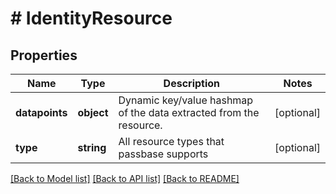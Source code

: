 # # IdentityResource

## Properties

Name | Type | Description | Notes
------------ | ------------- | ------------- | -------------
**datapoints** | **object** | Dynamic key/value hashmap of the data extracted from the resource. | [optional]
**type** | **string** | All resource types that passbase supports | [optional]

[[Back to Model list]](../../README.md#models) [[Back to API list]](../../README.md#endpoints) [[Back to README]](../../README.md)
